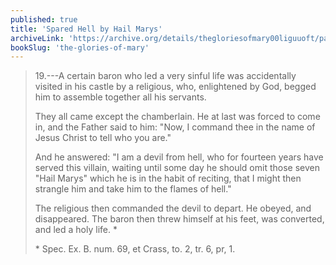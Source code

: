 ```yaml
---
published: true
title: 'Spared Hell by Hail Marys'
archiveLink: 'https://archive.org/details/thegloriesofmary00liguuoft/page/692?view=theater'
bookSlug: 'the-glories-of-mary'
---
```


> 19.---A certain baron who led a very sinful life was accidentally visited in his castle by a religious, who, enlightened by God, begged him to assemble together all his servants.
>
> They all came except the chamberlain. He at last was forced to come in, and the Father said to him: "Now, I command thee in the name of Jesus Christ to tell who you are."
>
> And he answered: "I am a devil from hell, who for fourteen years have served this villain, waiting until some day he should omit those seven "Hail Marys" which he is in the habit of reciting, that I might then strangle him and take him to the flames of hell."
>
> The religious then commanded the devil to depart. He obeyed, and disappeared. The baron then threw himself at his feet, was converted, and led a holy life. *
>
> \* Spec. Ex. B. num. 69, et Crass, to. 2, tr. 6, pr, 1.